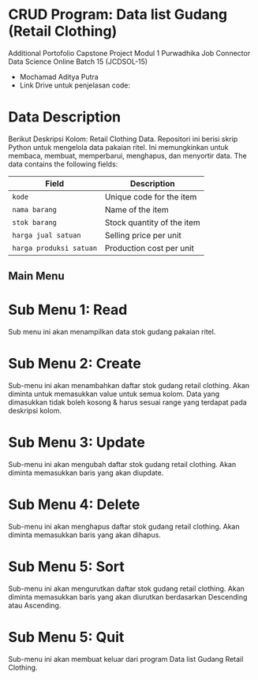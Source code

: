 # CRUD Program: Data list Gudang (Retail Clothing) 
Additional Portofolio Capstone Project Modul 1 Purwadhika Job Connector Data Science Online Batch 15 (JCDSOL-15)
- Mochamad Aditya Putra
- Link Drive untuk penjelasan code:

# Data Description
Berikut Deskripsi Kolom:
Retail Clothing Data.
Repositori ini berisi skrip Python untuk mengelola data pakaian ritel. Ini memungkinkan untuk membaca, membuat, memperbarui, menghapus, dan menyortir data.
The data contains the following fields:

| Field                   | Description                      |
|-------------------------|----------------------------------|
| `kode`                  | Unique code for the item         |
| `nama barang`           | Name of the item                 |
| `stok barang`           | Stock quantity of the item       |
| `harga jual satuan`     | Selling price per unit           |
| `harga produksi satuan` | Production cost per unit         |

## Main Menu
# Sub Menu 1: Read
Sub menu ini akan menampilkan data stok gudang pakaian ritel.
# Sub Menu 2: Create
Sub-menu ini akan menambahkan daftar stok gudang retail clothing. Akan diminta untuk memasukkan value untuk semua kolom. Data yang dimasukkan tidak boleh kosong & harus sesuai range yang terdapat pada deskripsi kolom.
# Sub Menu 3: Update
Sub-menu ini akan mengubah daftar stok gudang retail clothing. Akan diminta memasukkan baris yang akan diupdate.
# Sub Menu 4: Delete
Sub-menu ini akan menghapus daftar stok gudang retail clothing. Akan diminta memasukkan baris yang akan dihapus.
# Sub Menu 5: Sort
Sub-menu ini akan mengurutkan daftar stok gudang retail clothing. Akan diminta memasukkan baris yang akan diurutkan berdasarkan Descending atau Ascending.
# Sub Menu 5: Quit
Sub-menu ini akan membuat keluar dari program Data list Gudang Retail Clothing.
